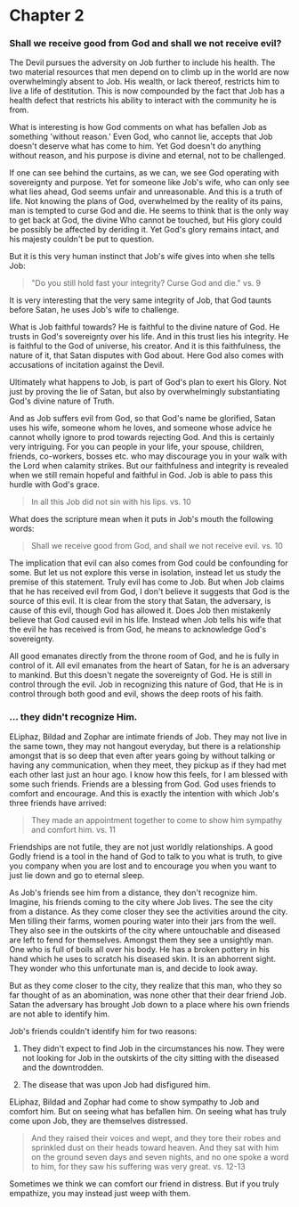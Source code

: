 # Chapter 2

### Shall we receive good from God and shall we not receive evil?

The Devil pursues the adversity on Job further to include his health. The two material resources that men depend on to climb up in the world are now overwhelmingly absent to Job. His wealth, or lack thereof, restricts him to live a life of destitution. This is now compounded by the fact that Job has a health defect that restricts his ability to interact with the community he is from.

What is interesting is how God comments on what has befallen Job as something 'without reason.' Even God, who cannot lie, accepts that Job doesn't deserve what has come to him. Yet God doesn't do anything without reason, and his purpose is divine and eternal, not to be challenged.

If one can see behind the curtains, as we can, we see God operating with sovereignty and purpose. Yet for someone like Job's wife, who can only see what lies ahead, God seems unfair and unreasonable. And this is a truth of life. Not knowing the plans of God, overwhelmed by the reality of its pains, man is tempted to curse God and die. He seems to think that is the only way to get back at God, the divine Who cannot be touched, but His glory could be possibly be affected by deriding it. Yet God's glory remains intact, and his majesty couldn't be put to question.

But it is this very human instinct that Job's wife gives into when she tells Job:

> "Do you still hold fast your integrity? Curse God and die."  vs. 9

It is very interesting that the very same integrity of Job, that God taunts before Satan, he uses Job's wife to challenge.

What is Job faithful towards? He is faithful to the divine nature of God. He trusts in God's sovereignty over his life. And in this trust lies his integrity. He is faithful to the God of universe, his creator. And it is this faithfulness, the nature of it, that Satan disputes with God about. Here God also comes with accusations of incitation against the Devil.

Ultimately what happens to Job, is part of God's plan to exert his Glory. Not just by proving the lie of Satan, but also by overwhelmingly substantiating God's divine nature of Truth.

And as Job suffers evil from God, so that God's name be glorified, Satan uses his wife, someone whom he loves, and someone whose advice he cannot wholly ignore to prod towards rejecting God. And this is certainly very intriguing. For you can people in your life, your spouse, children, friends, co-workers, bosses etc. who may discourage you in your walk with the Lord when calamity strikes. But our faithfulness and integrity is revealed when we still remain hopeful and faithful in God. Job is able to pass this hurdle with God's grace.

> In all this Job did not sin with his lips. vs. 10

What does the scripture mean when it puts in Job's mouth the following words:

> Shall we receive good from God, and shall we not receive evil. vs. 10

The implication that evil can also comes from God could be confounding for some. But let us not explore this verse in isolation, instead let us study the premise of this statement. Truly evil has come to Job. But when Job claims that he has received evil from God, I don't believe it suggests that God is the source of this evil. It is clear from the story that Satan, the adversary, is cause of this evil, though God has allowed it. Does Job then mistakenly believe that God caused evil in his life. Instead when Job tells his wife that the evil he has received is from God, he means to acknowledge God's sovereignty.

All good emanates directly from the throne room of God, and he is fully in control of it. All evil emanates from the heart of Satan, for he is an adversary to mankind. But this doesn't negate the sovereignty of God. He is still in control through the evil. Job in recognizing this nature of God, that He is in control through both good and evil, shows the deep roots of his faith.

### ... they didn't recognize Him.

ELiphaz, Bildad and Zophar are intimate friends of Job. They may not live in the same town, they may not hangout everyday, but there is a relationship amongst that is so deep that even after years going by without talking or having any communication, when they meet, they pickup as if they had met each other last just an hour ago. I know how this feels, for I am blessed with some such friends. Friends are a blessing from God. God uses friends to comfort and encourage. And this is exactly the intention with which Job's three friends have arrived:

> They made an appointment together to come to show him sympathy and comfort him. vs. 11

Friendships are not futile, they are not just worldly relationships. A good Godly friend is a tool in the hand of God to talk to you what is truth, to give you company when you are lost and to encourage you when you want to just lie down and go to eternal sleep.

As Job's friends see him from a distance, they don't recognize him. Imagine, his friends coming to the city where Job lives. The see the city from a distance. As they come closer they see the activities around the city. Men tilling their farms, women pouring water into their jars from the well. They also see in the outskirts of the city where untouchable and diseased are left to fend for themselves. Amongst them they see a unsightly man. One who is full of boils all over his body. He has a broken pottery in his hand which he uses to scratch his diseased skin. It is an abhorrent sight. They wonder who this unfortunate man is, and decide to look away.

But as they come closer to the city, they realize that this man, who they so far thought of as an abomination, was none other that their dear friend Job. Satan the adversary has brought Job down to a place where his own friends are not able to identify him.

Job's friends couldn't identify him for two reasons:

1. They didn't expect to find Job in the circumstances his now. They were not looking for Job in the outskirts of the city sitting with the diseased and the downtrodden.

2. The disease that was upon Job had disfigured him.

ELiphaz, Bildad and Zophar had come to show sympathy to Job and comfort him. But on seeing what has befallen him. On seeing what has truly come upon Job, they are themselves distressed.

> And they raised their voices and wept, and they tore their robes and sprinkled dust on their heads toward heaven. And they sat with him on the ground seven days and seven nights, and no one spoke a word to him, for they saw his suffering was very great. vs. 12-13

Sometimes we think we can comfort our friend in distress. But if you truly empathize, you may instead just weep with them.

